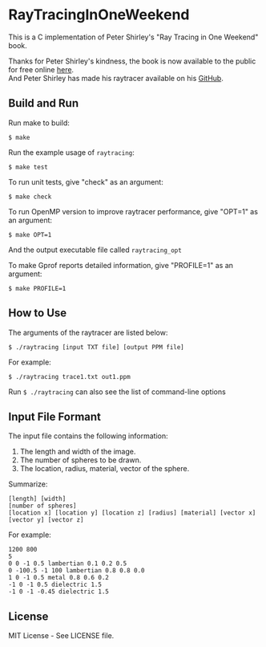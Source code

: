 # RayTracingInOneWeekend

This is a C implementation of Peter Shirley's "Ray Tracing in One Weekend" book.  

Thanks for Peter Shirley's kindness, the book is now available to the public for free online [here](https://raytracing.github.io/books/RayTracingInOneWeekend.html).  
And Peter Shirley has made his raytracer available on his [GitHub](https://github.com/petershirley/raytracinginoneweekend).

## Build and Run
Run make to build:
```
$ make
```

Run the example usage of `raytracing`:
```
$ make test
```

To run unit tests, give "check" as an argument:
```
$ make check
```

To run OpenMP version to improve raytracer performance, give "OPT=1" as an argument:
```
$ make OPT=1
```
And the output executable file called `raytracing_opt`

To make Gprof reports detailed information, give "PROFILE=1" as an argument:
```
$ make PROFILE=1
```

## How to Use
The arguments of the raytracer are listed below:
```
$ ./raytracing [input TXT file] [output PPM file]
```
For example:
```
$ ./raytracing trace1.txt out1.ppm
```
Run `$ ./raytracing` can also see the list of command-line options

## Input File Formant
The input file contains the following information:
1. The length and width of the image.
2. The number of spheres to be drawn.
3. The location, radius, material, vector of the sphere.

Summarize:
```
[length] [width]
[number of spheres]
[location x] [location y] [location z] [radius] [material] [vector x] [vector y] [vector z]
```

For example:
```
1200 800
5
0 0 -1 0.5 lambertian 0.1 0.2 0.5
0 -100.5 -1 100 lambertian 0.8 0.8 0.0
1 0 -1 0.5 metal 0.8 0.6 0.2
-1 0 -1 0.5 dielectric 1.5
-1 0 -1 -0.45 dielectric 1.5
```

## License
MIT License - See LICENSE file.
